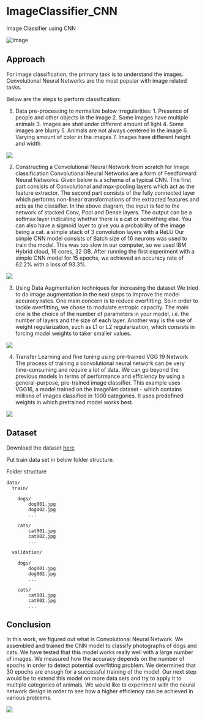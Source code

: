 # ImageClassifier_CNN
Image Classifier using CNN

![Image](https://github.com/bhattmaulik1991/CMPE257-ImageClassifier_CNN/blob/master/dogcat.jpeg)

## Approach
For image classification, the primary task is to understand the images. Convolutional Neural Networks are the most popular with image related tasks. 

Below are the steps to perform classification:
  1. Data pre-processing to normalize below irregularities:
    1. Presence of people and other objects in the image
    2. Some images have multiple animals
    3. Images are shot under different amount of light
    4. Some images are blurry
    5. Animals are not always centered in the image
    6. Varying amount of color in the images
    7. Images have different height and width
    
<img src="https://github.com/bhattmaulik1991/CMPE257-ImageClassifier_CNN/blob/master/1.png" />
    
  2. Constructing a Convolutional Neural Network from scratch for Image classification
    Convolutional Neural Networks are a form of Feedforward Neural Networks. Given below is a schema of a typical CNN. The first part consists of Convolutional and max-pooling layers which act as the feature extractor. The second part consists of the fully connected layer which performs non-linear transformations of the extracted features and acts as the classifier. In the above diagram, the input is fed to the network of stacked Conv, Pool and Dense layers. The output can be a softmax layer indicating whether there is a cat or something else. You can also have a sigmoid layer to give you a probability of the image being a cat. ​a simple stack of 3 convolution layers with a ReLU Our simple CNN model consists of Batch size of 16 neurons was used to train the model. This was too slow in our computer, so we used IBM Hybrid cloud, 16 cores, 32 GB. After running the first experiment with a simple CNN model for 15 epochs, we achieved an accuracy rate of 62.2% with a loss of 93.3%.
  
<img src="https://github.com/bhattmaulik1991/CMPE257-ImageClassifier_CNN/blob/master/2.png" />
  
  3. Using Data Augmentation techniques for increasing the dataset
    We tried to do image augmentation in the next steps to improve the model accuracy rates. One main concern is to reduce overfitting. So in order to tackle overfitting, we chose to modulate entropic capacity. The main one is the choice of the number of parameters in your model, i.e. the number of layers and the size of each layer. Another way is the use of weight regularization, such as L1 or L2 regularization, which consists in forcing model weights to taker smaller values.
  
<img src="https://github.com/bhattmaulik1991/CMPE257-ImageClassifier_CNN/blob/master/3.png" />
    
  4. Transfer Learning and fine tuning using pre-trained VGG 19 Network
    The process of training a convolutional neural network can be very time-consuming and require a lot of data. We can go beyond the previous models in terms of performance and efficiency by using a general-purpose, pre-trained image classifier. This example uses VGG16, a model trained on the ImageNet dataset - which contains millions of images classified in 1000 categories. It uses predefined weights in which pretrained model works best.

<img src="https://github.com/bhattmaulik1991/CMPE257-ImageClassifier_CNN/blob/master/4.png" />
    
## Dataset

Download the dataset [here](https://www.kaggle.com/c/dogs-vs-cats)

Put train data set in below folder structure.

Folder structure

    data/ 
      train/
        
        dogs/ 
            dog001.jpg
            dog002.jpg
            ...
        
        cats/ 
            cat001.jpg
            cat002.jpg
            ...
    
      validation/
        
        dogs/ 
            dog001.jpg
            dog002.jpg
            ...
        
        cats/
            cat001.jpg
            cat002.jpg
            ...

## Conclusion

In this work, we figured out what is Convolutional Neural Network. We assembled and trained the CNN model to classify photographs of dogs and cats. We have tested that this model works really well with a large number of images. We measured how the accuracy depends on the number of epochs in order to detect potential overfitting problem. We determined that 30 epochs are enough for a successful training of the model.
Our next step would be to extend this model on more data sets and try to apply it to multiple categories of animals. We would like to experiment with the neural network design in order to see how a higher efficiency can be achieved in various problems.

<img src="https://github.com/bhattmaulik1991/CMPE257-ImageClassifier_CNN/blob/master/5.png" />
